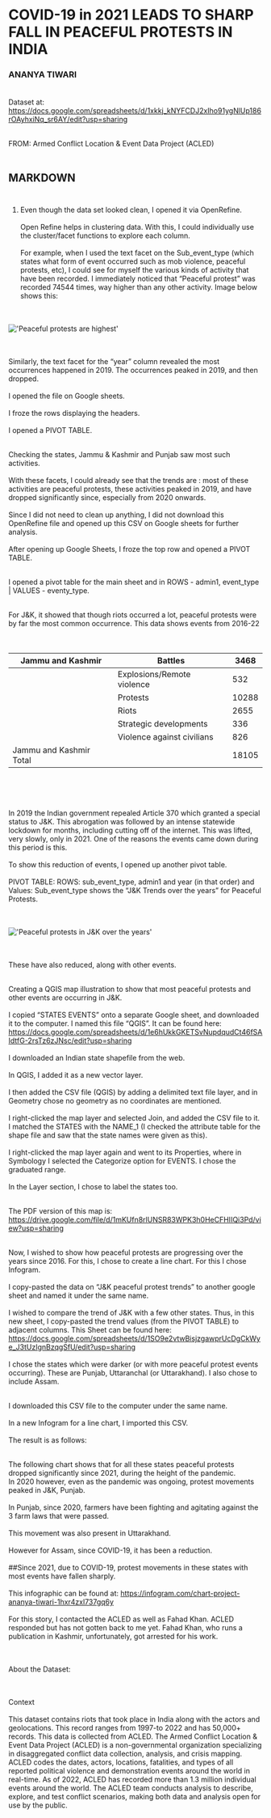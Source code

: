 # COVID-19 in 2021 LEADS TO SHARP FALL IN PEACEFUL PROTESTS IN INDIA
### ANANYA TIWARI <br><br>

Dataset at: https://docs.google.com/spreadsheets/d/1xkkj_kNYFCDJ2xIho91ygNlUp186rOAyhxiNq_sr6AY/edit?usp=sharing <br><br>

FROM: Armed Conflict Location & Event Data Project (ACLED)<br><br>

## **MARKDOWN** <br><br>

1. Even though the data set looked clean, I opened it via OpenRefine. <br><br>
Open Refine helps in clustering data. With this, I could individually use the cluster/facet functions to explore each column. <br><br>
For example, when I used the text facet on the Sub_event_type (which states what form of event occurred such as mob violence, peaceful protests, etc), I could see for myself the various kinds of activity that have been recorded. I immediately noticed that “Peaceful protest” was recorded 74544 times, way higher than any other activity. Image below shows this:<br><br><br>

!['Peaceful protests are highest'](/numberone.jpg) <br><br><br>



Similarly, the text facet for the “year” column revealed the most occurrences happened in 2019. The occurrences peaked in 2019, and then dropped. <br><br>
I opened the file on Google sheets. <br><br>
I froze the rows displaying the headers. <br><br>
I opened a PIVOT TABLE.<br><br>

Checking the states, Jammu & Kashmir and Punjab saw most such activities. <br><br>
With these facets, I could already see that the trends are : most of these activities are peaceful protests, these activities peaked in 2019, and have dropped significantly since, especially from 2020 onwards. <br><br>
Since I did not need to clean up anything, I did not download this OpenRefine file and opened up this CSV on Google sheets for further analysis. <br><br>
After opening up Google Sheets, I froze the top row and opened a PIVOT TABLE. <br><br>

I opened a pivot table for the main sheet and in ROWS - admin1, event_type | VALUES - eventy_type. <br><br>

For J&K, it showed that though riots occurred a lot, peaceful protests were by far the most common occurrence. This data shows events from 2016-22 <br><br><br>

| Jammu and Kashmir       	| Battles                    	| 3468  	|
|-------------------------	|----------------------------	|-------	|
|                         	| Explosions/Remote violence 	| 532   	|
|                         	| Protests                   	| 10288 	|
|                         	| Riots                      	| 2655  	|
|                         	| Strategic developments     	| 336   	|
|                         	| Violence against civilians 	| 826   	|
| Jammu and Kashmir Total 	|                            	| 18105 	|

<br><br><br>



In 2019 the Indian government repealed Article 370 which granted a special status to J&K. This abrogation was followed by an intense statewide lockdown for months, including cutting off of the internet. This was lifted, very slowly, only in 2021. One of the reasons the events came down during this period is this. <br><br>
To show this reduction of events, I opened up another pivot table. <br><br>
PIVOT TABLE: ROWS: sub_event_type, admin1 and year (in that order) and Values: Sub_event_type shows the “J&K Trends over the years” for Peaceful Protests.<br><br><br>
 
 !['Peaceful protests in J&K over the years'](/numberthree.jpg)<br><br> <br>


These have also reduced, along with other events. <br><br>

Creating a QGIS map illustration to show that most peaceful protests and other events are occurring in J&K. <br><br>
I copied “STATES EVENTS” onto a separate Google sheet, and downloaded it to the computer. I named this file “QGIS”. It can be found here: https://docs.google.com/spreadsheets/d/1e6hUkkGKETSvNupdqudCt46fSAIdtfG-2rsTz6zJNsc/edit?usp=sharing <br><br>
I downloaded an Indian state shapefile from the web. <br><br>
In QGIS, I added it as a new vector layer. <br><br>
I then added the CSV file (QGIS) by adding a delimited text file layer, and in Geometry chose no geometry as no coordinates are mentioned. <br><br>
I right-clicked the map layer and selected Join, and added the CSV file to it.<br> I matched the STATES with the NAME_1 (I checked the attribute table for the shape file and saw that the state names were given as this). <br><br>
I right-clicked the map layer again and went to its Properties, where in Symbology I selected the Categorize option for EVENTS. I chose the graduated range. <br><br>
In the Layer section, I chose to label the states too. <br><br>

The PDF version of this map is: https://drive.google.com/file/d/1mKUfn8rlUNSR83WPK3h0HeCFHIIQi3Pd/view?usp=sharing <br><br>

Now, I wished to show how peaceful protests are progressing over the years since 2016. For this, I chose to create a line chart. For this I chose Infogram. <br><br>
I copy-pasted the data on “J&K peaceful protest trends” to another google sheet and named it under the same name.<br><br>
I wished to compare the trend of J&K with a few other states. Thus, in this new sheet, I copy-pasted the trend values (from the PIVOT TABLE) to adjacent columns. This Sheet can be found here: https://docs.google.com/spreadsheets/d/1SO9e2vtwBisjzgawprUcDgCkWye_J3tUzIgnBzqgSfU/edit?usp=sharing <br><br>
I chose the states which were darker (or with more peaceful protest events occurring). These are Punjab, Uttaranchal (or Uttarakhand). I also chose to include Assam. <br><br>

I downloaded this CSV file to the computer under the same name. <br><br>
In a new Infogram for a line chart, I imported this CSV. <br><br>
The result is as follows:<br><br>

The following chart shows that for all these states peaceful protests dropped significantly since 2021, during the height of the pandemic. <br>
In 2020 however, even as the pandemic was ongoing, protest movements peaked in J&K, Punjab. <br><br>
In Punjab, since 2020, farmers have been fighting and agitating against the 3 farm laws that were passed. <br><br>
This movement was also present in Uttarakhand. <br><br>
However for Assam, since COVID-19, it has been a reduction. <br><br>
##Since 2021, due to COVID-19, protest movements in these states with most events have fallen sharply. <br><br>
This infographic can be found at: https://infogram.com/chart-project-ananya-tiwari-1hxr4zxl737gq6y <br><br>
For this story, I contacted the ACLED as well as Fahad Khan. ACLED responded but has not gotten back to me yet. Fahad Khan, who runs a publication in Kashmir, unfortunately, got arrested for his work. <br><br><br>

About the Dataset: <br><br><br>

Context<br><br>
This dataset contains riots that took place in India along with the actors and geolocations. This record ranges from 1997-to 2022 and has 50,000+ records. This data is collected from ACLED. The Armed Conflict Location & Event Data Project (ACLED) is a non-governmental organization specializing in disaggregated conflict data collection, analysis, and crisis mapping. ACLED codes the dates, actors, locations, fatalities, and types of all reported political violence and demonstration events around the world in real-time. As of 2022, ACLED has recorded more than 1.3 million individual events around the world. The ACLED team conducts analysis to describe, explore, and test conflict scenarios, making both data and analysis open for use by the public.<br><br><br>
